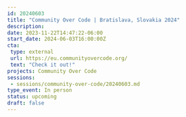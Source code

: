 ```yaml
---
id: 20240603
title: "Community Over Code | Bratislava, Slovakia 2024"
description: 
date: 2023-11-22T14:47:22-06:00
start_date: 2024-06-03T16:00:00Z
cta: 
 type: external
 url: https://eu.communityovercode.org/
 text: "Check it out!"
projects: Community Over Code
sessions: 
 - sessions/community-over-code/20240603.md
type_event: In person
status: upcoming
draft: false
---
```




